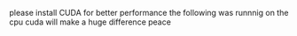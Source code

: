 please install CUDA for better performance 
the following was runnnig on the cpu 
cuda will make a huge difference 
peace
